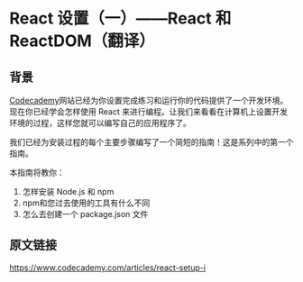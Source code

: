 # React 设置（一）——React 和ReactDOM（翻译）

## 背景

[Codecademy](https://www.codecademy.com)网站已经为你设置完成练习和运行你的代码提供了一个开发环境。现在你已经学会怎样使用 React 来进行编程。让我们来看看在计算机上设置开发环境的过程，这样您就可以编写自己的应用程序了。

我们已经为安装过程的每个主要步骤编写了一个简短的指南！这是系列中的第一个指南。

本指南将教你：

1. 怎样安装 Node.js 和 npm
2. npm和您过去使用的工具有什么不同
3. 怎么去创建一个 package.json 文件







## 原文链接

https://www.codecademy.com/articles/react-setup-i